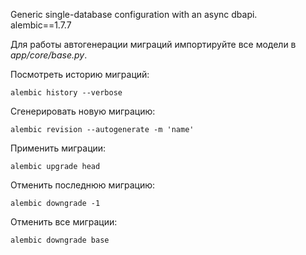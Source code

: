 Generic single-database configuration with an async dbapi.  
alembic==1.7.7

Для работы автогенерации миграций импортируйте все модели в *app/core/base.py*.


Посмотреть историю миграций:

    alembic history --verbose

Сгенерировать новую миграцию:

    alembic revision --autogenerate -m 'name'

Применить миграции:

    alembic upgrade head

Отменить последнюю миграцию:

    alembic downgrade -1

Отменить все миграции:

    alembic downgrade base

